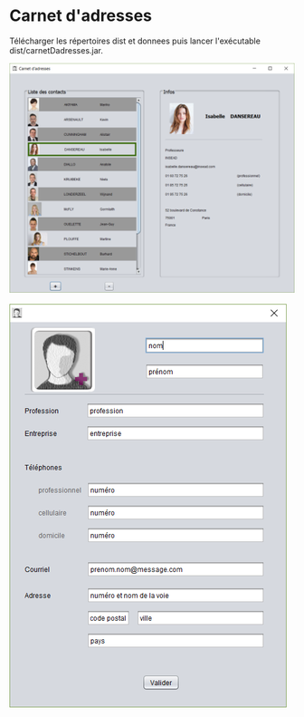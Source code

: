 # Carnet d'adresses

Télécharger les répertoires dist et donnees puis lancer l'exécutable dist/carnetDadresses.jar.

<img src='/src/images/carnetDadresses_1.png'/>&nbsp;&nbsp;&nbsp;&nbsp;&nbsp;<img src='/src/images/carnetDadresses_2.png'/>